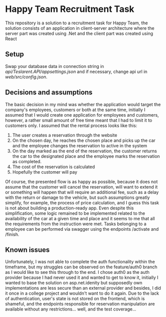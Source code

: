 # Happy Team Recruitment Task

This repository is a solution to a recruitment task for Happy Team, the solution consists of an application in client-server architecture where the server part was created using .Net and the client part was created using React

## Setup

Swap your database data in connection string in *api/Teslarent.API/appsettings.json* and if necessary, change api url in *web/src/config.json*.

## Decisions and assumptions

The basic decision in my mind was whether the application would target the company's employees, customers or both at the same time, initially I assumed that I would create one application for employees and customers, however, a rather small amount of free time meant that I had to limit it to customers only. I assumed that the rental process looks like this:

1. The user creates a reservation through the website
2. On the chosen day, he reaches the chosen place and picks up the car and the employee changes the reservation to active in the system
3. On the day marked as the end of the reservation, the customer returns the car to the designated place and the employee marks the reservation as completed.
4. The cost of the reservation is calculated
5. Hopefully the customer will pay

Of course, the presented flow is as happy as possible, because it does not assume that the customer will cancel the reservation, will want to extend it or something will happen that will require an additional fee, such as a delay with the return or damage to the vehicle, but such assumptions greatly simplify, for example, the process of price calculation, and I guess this task is not about building a production-ready app. Even despite this simplification, some logic remained to be implemented related to the availability of the car at a given time and place and it seems to me that all the requirements from the instruction were met.
Tasks belonging to a employee can be performed via swagger using the endpoints /activate and /finish.

## Known issues

Unfortunately, I was not able to complete the auth functionality within the timeframe, but my struggles can be observed on the feature/auth0 branch as I would like to see this through to the end. I chose auth0 as the auth provider because I had never used it and wanted to get to know it, initially I wanted to base the solution on asp.net.idenity but supposedly own implementations are less secure than an external provider and besides, I did it once in a college project and wouldn't want to do it again.
Due to the lack of authentication, user's state is not stored  on the frontend, which is shameful, and the endpoints responsible for reservation manipulation are available without any restrictions... well, and the test coverage...
